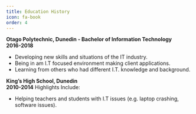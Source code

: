 ```yaml
---
title: Education History
icon: fa-book
order: 4
---
```


**Otago Polytechnic, Dunedin - Bachelor of Information Technology** <br>
**2016-2018**
* Developing new skills and situations of the IT industry.
* Being in am I.T focused environment making client applications.
* Learning from others who had different I.T. knowledge and background.

**King’s High School, Dunedin** <br>
**2010-2014**
Highlights Include:
* Helping teachers and students with I.T issues (e.g. laptop crashing, software issues).
